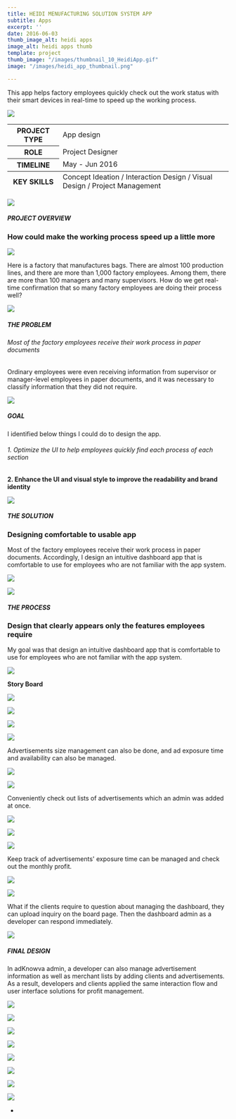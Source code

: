 ```yaml
---
title: HEIDI MENUFACTURING SOLUTION SYSTEM APP
subtitle: Apps
excerpt: ''
date: 2016-06-03
thumb_image_alt: heidi apps
image_alt: heidi apps thumb
template: project
thumb_image: "/images/thumbnail_10_HeidiApp.gif"
image: "/images/heidi_app_thumbnail.png"

---
```

This app helps factory employees quickly check out the work status with their smart devices in real-time to speed up the working process.

![](/images/empty_150.png)

<table>  
<thead>  
</thead>  
<tbody>  
<tr>  
<th>PROJECT TYPE</th>  
<td>App design</td>  
</tr>  
<tr>  
<th>ROLE</th>  
<td>Project Designer</td>  
</tr>  
<tr>  
<th>TIMELINE</th>  
<td>May - Jun 2016</td>  
</tr>  
</tbody>  
<tfoot>  
<tr>  
<th>KEY SKILLS</th>  
<td>Concept Ideation / Interaction Design / Visual Design / Project Management</td>  
</tr>  
</tfoot>  
</table>

![](/images/empty_150.png)

##### PROJECT OVERVIEW

### How could make the working process speed up a little more

![](/images/overview-1.png)

Here is a factory that manufactures bags. There are almost 100 production lines, and there are more than 1,000 factory employees. Among them, there are more than 100 managers and many supervisors. How do we get real-time confirmation that so many factory employees are doing their process well?

![](/images/empty_150.png)

##### THE PROBLEM

###### Most of the factory employees receive their work process in paper documents

Ordinary employees were even receiving information from supervisor or manager-level employees in paper documents, and it was necessary to classify information that they did not require.

![](/images/empty_150.png)

##### GOAL

I identified below things I could do to design the app.

###### 1. Optimize the UI to help employees quickly find each process of each section

**2. Enhance the UI and visual style to improve the readability and brand identity**

**![](/images/empty_150.png)**

##### THE SOLUTION

### Designing comfortable to usable app

Most of the factory employees receive their work process in paper documents. Accordingly, I design an intuitive dashboard app that is comfortable to use for employees who are not familiar with the app system.

![](/images/heidi_app_solution.png)

![](/images/empty_150.png)

##### THE PROCESS

### Design that clearly appears only the features employees require

My goal was that design an intuitive dashboard app that is comfortable to use for employees who are not familiar with the app system.

![](/images/empty_100.png)

**Story Board**

![](/images/heidi_app_process01.png)

![](/images/heidi_app_process02.png)

![](/images/heidi_app_process03.png)

![](/images/heidi_app_process04.png)

Advertisements size management can also be done, and ad exposure time and availability can also be managed.

![](/images/empty_100.png)

![](/images/process_03.png)

Conveniently check out lists of advertisements which an admin was added at once.

![](/images/empty_100.png)

![](/images/process_04.png)

![](/images/process_05_2.png)

Keep track of advertisements' exposure time can be managed and check out the monthly profit.

![](/images/empty_100.png)

![](/images/process_06.png)

What if the clients require to question about managing the dashboard, they can upload inquiry on the board page. Then the dashboard admin as a developer can respond immediately.

![](/images/empty_150.png)

##### FINAL DESIGN

In adKnowva admin, a developer can also manage advertisement information as well as merchant lists by adding clients and advertisements. As a result, developers and clients applied the same interaction flow and user interface solutions for profit management.

![](/images/empty_100.png)

![](/images/final_01.gif)

![](/images/empty_100.png)

![](/images/final_02.gif)

![](/images/empty_100.png)

![](/images/final_03.gif)

![](/images/empty_100.png)

![](/images/final_04_2.gif)

* 